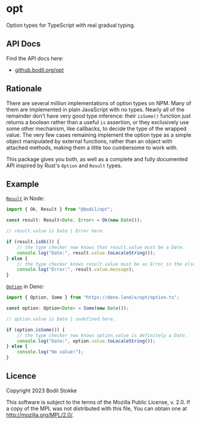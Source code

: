 # opt

Option types for TypeScript with real gradual typing.

## API Docs

Find the API docs here:

* [github.bodil.org/opt](https://github.bodil.org/opt)

## Rationale

There are several million implementations of option types on NPM. Many of them
are implemented in plain JavaScript with no types. Nearly all of the remainder
don't have very good type inference: their `isSome()` function just returns a
boolean rather than a useful `is` assertion, or they exclusively use some other
mechanism, like callbacks, to decide the type of the wrapped value. The very few
cases remaining implement the option type as a simple object manipulated by
external functions, rather than an object with attached methods, making them a
little too cumbersome to work with.

This package gives you both, as well as a complete and fully documented API
inspired by Rust's `Option` and `Result` types.

## Example

[`Result`](http://github.bodil.lol/opt/types/Result.html) in Node:

```typescript
import { Ok, Result } from "@bodil/opt";

const result: Result<Date, Error> = Ok(new Date());

// result.value is Date | Error here.

if (result.isOk()) {
    // the type checker now knows that result.value must be a Date.
    console.log("Date:", result.value.toLocaleString());
} else {
    // the type checker knows result.value must be an Error in the else branch.
    console.log("Error:", result.value.message);
}
```

[`Option`](http://github.bodil.lol/opt/types/Option.html) in Deno:

```typescript
import { Option, Some } from "https://deno.land/x/opt/option.ts";

const option: Option<Date> = Some(new Date());

// option.value is Date | undefined here.

if (option.isSome()) {
    // the type checker now knows option.value is definitely a Date.
    console.log("Date:", option.value.toLocaleString());
} else {
    console.log("No value!");
}
```

## Licence

Copyright 2023 Bodil Stokke

This software is subject to the terms of the Mozilla Public License, v. 2.0. If
a copy of the MPL was not distributed with this file, You can obtain one at
<http://mozilla.org/MPL/2.0/>.
